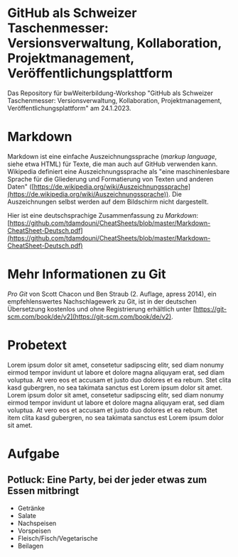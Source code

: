 # GitHub als Schweizer Taschenmesser: Versionsverwaltung, Kollaboration, Projektmanagement, Veröffentlichungsplattform 
Das Repository für bwWeiterbildung-Workshop "GitHub als Schweizer Taschenmesser: Versionsverwaltung, Kollaboration, Projektmanagement, Veröffentlichungsplattform" am 24.1.2023.

# Markdown

Markdown ist eine einfache Auszeichnungssprache (*markup language*, siehe etwa HTML) für Texte, die man auch auf GitHub verwenden kann. Wikipedia definiert eine Auszeichnungssprache als "eine maschinenlesbare Sprache für die Gliederung und Formatierung von Texten und anderen Daten" ([https://de.wikipedia.org/wiki/Auszeichnungssprache](https://de.wikipedia.org/wiki/Auszeichnungssprache)). Die Auszeichnungen selbst werden auf dem Bildschirm nicht dargestellt.

Hier ist eine deutschsprachige Zusammenfassung zu *Markdown*: [https://github.com/tdamdouni/CheatSheets/blob/master/Markdown-CheatSheet-Deutsch.pdf](https://github.com/tdamdouni/CheatSheets/blob/master/Markdown-CheatSheet-Deutsch.pdf)

# Mehr Informationen zu Git

*Pro Git* von Scott Chacon und Ben Straub (2. Auflage, apress 2014), ein empfehlenswertes Nachschlagewerk zu Git, ist in der deutschen Übersetzung kostenlos und ohne Registrierung erhältlich unter [https://git-scm.com/book/de/v2](https://git-scm.com/book/de/v2).

# Probetext

Lorem ipsum dolor sit amet, consetetur sadipscing elitr, sed diam nonumy eirmod tempor invidunt ut labore et dolore magna aliquyam erat, sed diam voluptua. At vero eos et accusam et justo duo dolores et ea rebum. Stet clita kasd gubergren, no sea takimata sanctus est Lorem ipsum dolor sit amet. Lorem ipsum dolor sit amet, consetetur sadipscing elitr, sed diam nonumy eirmod tempor invidunt ut labore et dolore magna aliquyam erat, sed diam voluptua. At vero eos et accusam et justo duo dolores et ea rebum. Stet item clita kasd gubergren, no sea takimata sanctus est Lorem ipsum dolor sit amet.

# Aufgabe

## Potluck: Eine Party, bei der jeder etwas zum Essen mitbringt

- Getränke
- Salate
- Nachspeisen
- Vorspeisen
- Fleisch/Fisch/Vegetarische
- Beilagen
